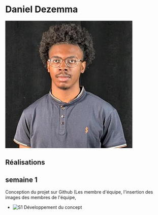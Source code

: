 # Daniel Dezemma

 ![Daniel](medias/daniel.png)

 ## Réalisations

 <!-- Une image par semaine de la réalisation dont tu es le plus fier avec une légende -->

## semaine 1
Conception du projet sur Github (Les membre d'équipe, l'insertion des images des membres de l'équipe, 



* ![S1 Développement du concept](https://fakeimg.pl/400x400?text=Concept)
